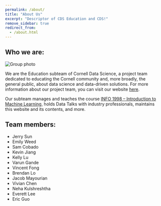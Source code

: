 ```yaml
---
permalink: /about/
title: "About Us"
excerpt: "Descriptor of CDS Education and CDS!"
remove_sidebar: true
redirect_from: 
  - /about.html
---
```


## Who we are:

![Group photo](/education-blogs/images/group.jpg)

We are the Education subteam of Cornell Data Science, a project team dedicated to educating the Cornell community and, more broadly, the general public, about data science and data-driven solutions. For more information about our project team, you can visit our website [here](https://cornelldata.science/).

Our subteam manages and teaches the course [INFO 1998 – Introduction to Machine Learning](https://cornelldatascience.github.io/info1998/), holds Data Talks with industry professionals, maintains this website and its contents, and more. 

## Team members: 
  * Jerry Sun
  * Emily Weed
  * Sam Cobado
  * Kevin Jiang
  * Kelly Lu
  * Varun Gande
  * Vincent Fong
  * Brendan Lo
  * Jacob Mayourian
  * Vivian Chen
  * Neha Kulshreshtha
  * Everett Lee
  * Eric Guo 

